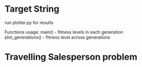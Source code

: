 # Target String
run plotter.py for results

Functions usage:
main() - fitness levels in each generation
plot_generations() - fitness level across generations

# Travelling Salesperson problem

